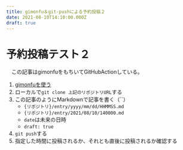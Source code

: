 ```yaml
---
title: gimonfu＆git-pushによる予約投稿２
date: 2021-08-10T14:10:00.000Z
draft: true
---
```


# 予約投稿テスト２

　この記事はgimonfuをもちいてGitHubActionしている。

1. [gimonfuを使う](https://qiita.com/yammerjp/items/1a38857f6bafb20f065d)
1. ローカルで`git clone 上記のリポジトリURL`する
1. この記事のようにMarkdownで記事を書く（``）
    * `{リポジトリ}/entry/yyyy/mm/dd/HHMMSS.md`
    * `{リポジトリ}/entry/2021/08/10/140000.md`
    * `date`は未来の日時
    * `draft: true`
1. `git push`する
1. 指定した時間に投稿されるか、それとも直後に投稿されるか確認する

